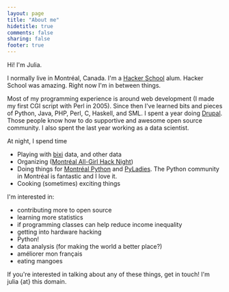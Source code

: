 ```yaml
---
layout: page
title: "About me"
hidetitle: true
comments: false
sharing: false
footer: true
---
```


Hi! I'm Julia.

I normally live in Montréal, Canada. I'm a
[Hacker School](http://hackerschool.com) alum.
Hacker School was amazing. Right now I'm in between things.

Most of my programming experience is around web development (I made my
first CGI script with Perl in 2005). Since then I've learned bits and pieces of
Python, Java, PHP, Perl, C, Haskell, and SML. I spent a year doing
[Drupal](http://drupal.org). Those people know how to do supportive and awesome
open source community. I also spent the last year working as a data scientist.


At night, I spend time

* Playing with [bixi](http://bixi.com) data, and other data
* Organizing ([Montréal All-Girl Hack Night](http://mtlallgirlhacknight.ca))
* Doing things for [Montréal Python](http://montrealpython.org) and [PyLadies](http://mtl.pyladies.com). 
  The Python community in Montréal is fantastic and I love it.
* Cooking (sometimes) exciting things

I'm interested in:

* contributing more to open source
* learning more statistics
* if programming classes can help reduce income inequality
* getting into hardware hacking
* Python!
* data analysis (for making the world a better place?)
* améliorer mon français
* eating mangoes


If you're interested in talking about any of these things, get in touch! I'm julia {at} this domain.
